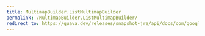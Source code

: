 ```yaml
---
title: MultimapBuilder.ListMultimapBuilder
permalink: /MultimapBuilder.ListMultimapBuilder/
redirect_to: https://guava.dev/releases/snapshot-jre/api/docs/com/google/common/collect/MultimapBuilder.ListMultimapBuilder.html
---
```

